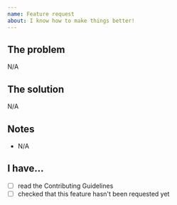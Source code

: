 ```yaml
---
name: Feature request
about: I know how to make things better!
---
```


## The problem

<!-- What's your main reason to propose this feature? -->

N/A

## The solution

<!-- What's your suggested implementation? -->

N/A

## Notes

<!-- Add any helpful note/s for the maintaners -->

- N/A

## I have...

- [ ] read the Contributing Guidelines
- [ ] checked that this feature hasn't been requested yet
